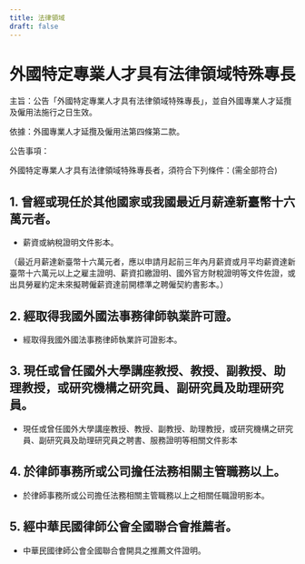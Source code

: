 ```yaml
---
title: 法律領域
draft: false
---
```

# 外國特定專業人才具有法律領域特殊專長

主旨：公告「外國特定專業人才具有法律領域特殊專長」，並自外國專業人才延攬及僱用法施行之日生效。

依據：外國專業人才延攬及僱用法第四條第二款。

公告事項：

外國特定專業人才具有法律領域特殊專長者，須符合下列條件：(需全部符合)

## 1. 曾經或現任於其他國家或我國最近月薪達新臺幣十六萬元者。

* 薪資或納稅證明文件影本。

（最近月薪達新臺幣十六萬元者，應以申請月起前三年內月薪資或月平均薪資達新臺幣十六萬元以上之雇主證明、薪資扣繳證明、國外官方財稅證明等文件佐證，或出具勞雇約定未來擬聘僱薪資達前開標準之聘僱契約書影本。）

## 2. 經取得我國外國法事務律師執業許可證。

* 經取得我國外國法事務律師執業許可證影本。

## 3. 現任或曾任國外大學講座教授、教授、副教授、助理教授，或研究機構之研究員、副研究員及助理研究員。

* 現任或曾任國外大學講座教授、教授、副教授、助理教授，或研究機構之研究員、副研究員及助理研究員之聘書、服務證明等相關文件影本

## 4. 於律師事務所或公司擔任法務相關主管職務以上。

* 於律師事務所或公司擔任法務相關主管職務以上之相關任職證明影本。

## 5. 經中華民國律師公會全國聯合會推薦者。

* 中華民國律師公會全國聯合會開具之推薦文件證明。